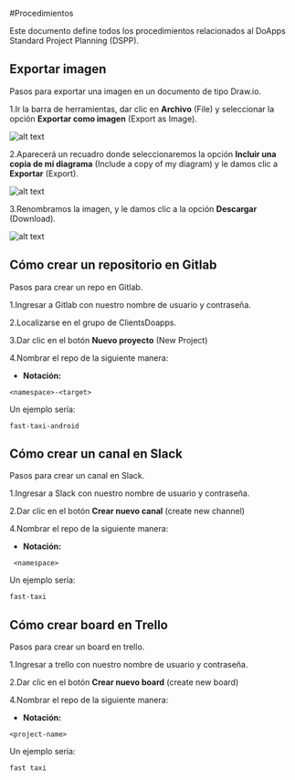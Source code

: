 #Procedimientos

Este documento define todos los procedimientos relacionados al DoApps Standard Project Planning (DSPP).


## Exportar imagen

Pasos para exportar una imagen en un documento de tipo Draw.io.

1.Ir la barra de herramientas, dar clic en **Archivo** (File) y seleccionar la opción **Exportar como imagen** (Export as Image).

![alt text][logo1]

[logo1]:
https://github.com/doapps/dspp/raw/master/docs/images/Paso01.png


2.Aparecerá un recuadro donde seleccionaremos la opción **Incluir una copia de mi diagrama** (Include a copy of my diagram) y le damos clic a **Exportar** (Export).

![alt text][logo2]

[logo2]:
https://github.com/doapps/dspp/raw/master/docs/images/Paso02.png


3.Renombramos la imagen, y le damos clic a la opción **Descargar** (Download).

![alt text][logo3]

[logo3]:
https://github.com/doapps/dspp/raw/master/docs/images/Paso03.png


## Cómo crear un repositorio en Gitlab

Pasos para crear un repo en Gitlab.

1.Ingresar a Gitlab con nuestro nombre de usuario y contraseña.

2.Localizarse en el grupo de ClientsDoapps.

3.Dar clic en el botón **Nuevo proyecto** (New Project)

4.Nombrar el repo de la siguiente manera:

- **Notación:**
```
<namespace>-<target>
```

 Un ejemplo sería:
 ```
fast-taxi-android
 ```

## Cómo crear un canal en Slack

Pasos para crear un canal en Slack.

1.Ingresar a Slack con nuestro nombre de usuario y contraseña.

2.Dar clic en el botón **Crear nuevo canal** (create new channel)

4.Nombrar el repo de la siguiente manera:

- **Notación:**
```
 <namespace>
```

 Un ejemplo sería:
 ```
fast-taxi
 ```

## Cómo crear board en Trello

Pasos para crear un board en trello.

1.Ingresar a trello con nuestro nombre de usuario y contraseña.

2.Dar clic en el botón **Crear nuevo board** (create new board)

4.Nombrar el repo de la siguiente manera:

- **Notación:**
```
<project-name>
```

 Un ejemplo sería:
 ```
fast taxi
 ```
